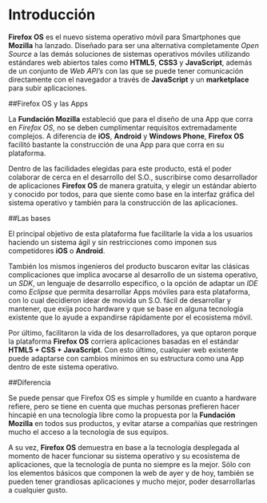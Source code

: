 Introducción
========

**Firefox OS** es el nuevo sistema operativo móvil para Smartphones que **Mozilla** ha lanzado. Diseñado para ser una alternativa completamente *Open Source* a las demás soluciones de sistemas operativos móviles utilizando estándares web abiertos tales como **HTML5**, **CSS3** y **JavaScript**, además de un conjunto de *Web API’s* con las que se puede tener comunicación directamente con el navegador a través de **JavaScript** y un **marketplace** para subir aplicaciones.

##Firefox OS y las Apps

La **Fundación Mozilla** estableció que para el diseño de una App que corra en *Firefox OS*, no se deben cumplimentar requisitos extremadamente complejos. A diferencia de **iOS**, **Android** y **Windows Phone**, **Firefox OS** facilitó bastante la construcción de una App para que corra en su plataforma.

Dentro de las facilidades elegidas para este producto, está el poder colaborar de cerca en el desarrollo del S.O., suscribirse como desarrollador de aplicaciones **Firefox OS** de manera gratuita, y elegir un estándar abierto y conocido por todos, para que siente como base en la interfaz gráfica del sistema operativo y también para la construcción de las aplicaciones.

##Las bases

El principal objetivo de esta plataforma fue facilitarle la vida a los usuarios haciendo un sistema ágil y sin restricciones como imponen sus competidores **iOS** o **Android**.

También los mismos ingenieros del producto buscaron evitar las clásicas complicaciones que implica avocarse al desarrollo de un sistema operativo, un *SDK*, un lenguaje de desarrollo específico, o la opción de adaptar un *IDE* como *Eclipse* que permita desarrollar Apps móviles para esta plataforma, con lo cual decidieron idear de movida un S.O. fácil de desarrollar y mantener, que exija poco hardware y que se base en alguna tecnología existente que lo ayude a expandirse rápidamente por el ecosistema móvil.

Por último, facilitaron la vida de los desarrolladores, ya que optaron porque la plataforma **Firefox OS** corriera aplicaciones basadas en el estándar **HTML5 + CSS + JavaScript**. Con esto último, cualquier web existente puede adaptarse con cambios mínimos en su estructura como una App dentro de este sistema operativo.

##Diferencia

Se puede pensar que Firefox OS es simple y humilde en cuanto a hardware refiere, pero se tiene en cuenta que muchas personas prefieren hacer hincapié en una tecnología libre como la propuesta por la **Fundación Mozilla** en todos sus productos, y evitar atarse a compañías que restringen mucho el acceso a la tecnología de sus equipos.

A su vez, **Firefox OS** demuestra en base a la tecnología desplegada al momento de hacer funcionar su sistema operativo y su ecosistema de aplicaciones, que la tecnología de punta no siempre es la mejor. Sólo con los elementos básicos que componen la web de ayer y de hoy, también se pueden tener grandiosas aplicaciones y mucho mejor, poder desarrollarlas a cualquier gusto.
